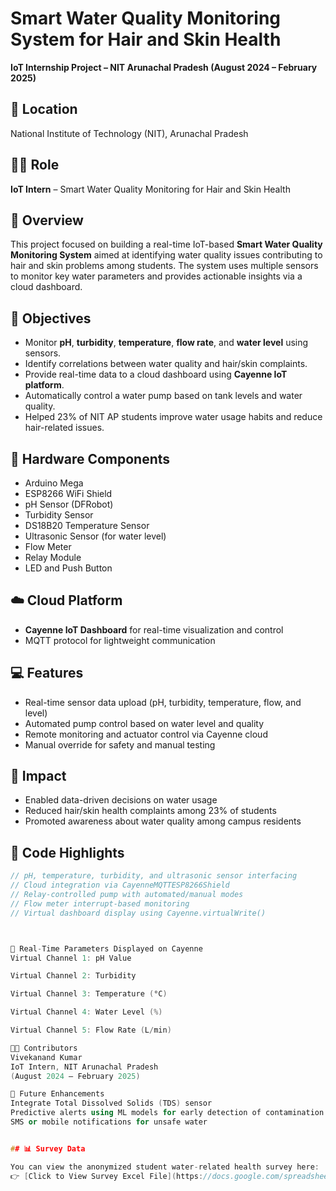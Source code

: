 # Smart Water Quality Monitoring System for Hair and Skin Health  
**IoT Internship Project – NIT Arunachal Pradesh (August 2024 – February 2025)**

## 📍 Location
National Institute of Technology (NIT), Arunachal Pradesh

## 🧑‍💻 Role
**IoT Intern** – Smart Water Quality Monitoring for Hair and Skin Health

## 📝 Overview
This project focused on building a real-time IoT-based **Smart Water Quality Monitoring System** aimed at identifying water quality issues contributing to hair and skin problems among students. The system uses multiple sensors to monitor key water parameters and provides actionable insights via a cloud dashboard.

## 🎯 Objectives
- Monitor **pH**, **turbidity**, **temperature**, **flow rate**, and **water level** using sensors.
- Identify correlations between water quality and hair/skin complaints.
- Provide real-time data to a cloud dashboard using **Cayenne IoT platform**.
- Automatically control a water pump based on tank levels and water quality.
- Helped 23% of NIT AP students improve water usage habits and reduce hair-related issues.

## 🔧 Hardware Components
- Arduino Mega
- ESP8266 WiFi Shield
- pH Sensor (DFRobot)
- Turbidity Sensor
- DS18B20 Temperature Sensor
- Ultrasonic Sensor (for water level)
- Flow Meter
- Relay Module
- LED and Push Button

## ☁️ Cloud Platform
- **Cayenne IoT Dashboard** for real-time visualization and control
- MQTT protocol for lightweight communication

## 💻 Features
- Real-time sensor data upload (pH, turbidity, temperature, flow, and level)
- Automated pump control based on water level and quality
- Remote monitoring and actuator control via Cayenne cloud
- Manual override for safety and manual testing

## 🧠 Impact
- Enabled data-driven decisions on water usage
- Reduced hair/skin health complaints among 23% of students
- Promoted awareness about water quality among campus residents

## 🧾 Code Highlights
```cpp
// pH, temperature, turbidity, and ultrasonic sensor interfacing
// Cloud integration via CayenneMQTTESP8266Shield
// Relay-controlled pump with automated/manual modes
// Flow meter interrupt-based monitoring
// Virtual dashboard display using Cayenne.virtualWrite()



📸 Real-Time Parameters Displayed on Cayenne
Virtual Channel 1: pH Value

Virtual Channel 2: Turbidity

Virtual Channel 3: Temperature (°C)

Virtual Channel 4: Water Level (%)

Virtual Channel 5: Flow Rate (L/min)

👨‍🔧 Contributors
Vivekanand Kumar
IoT Intern, NIT Arunachal Pradesh
(August 2024 – February 2025)

🧪 Future Enhancements
Integrate Total Dissolved Solids (TDS) sensor
Predictive alerts using ML models for early detection of contamination
SMS or mobile notifications for unsafe water


## 📊 Survey Data

You can view the anonymized student water-related health survey here:  
👉 [Click to View Survey Excel File](https://docs.google.com/spreadsheets/d/14DOPfDya3wGvnnWgs--PPDJaNzK_DbNzGPdlZrSlbxM/edit?usp=sharing)


